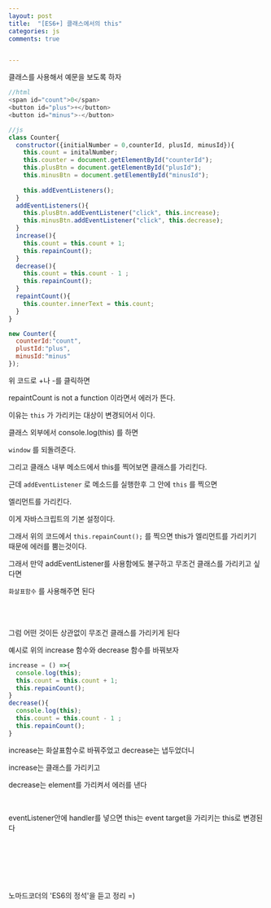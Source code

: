 ```yaml
---
layout: post
title:  "[ES6+] 클래스에서의 this"
categories: js 
comments: true


---
```


클래스를 사용해서 예문을 보도록 하자



~~~javascript
//html
<span id="count">0</span>
<button id="plus">+</button>
<button id="minus">-</button>

//js
class Counter{
  constructor({initialNumber = 0,counterId, plusId, minusId}){
    this.count = initalNumber;
    this.counter = document.getElementById("counterId");
    this.plusBtn = document.getElementById("plusId");
    this.minusBtn = document.getElementById("minusId");
    
    this.addEventListeners();
  }
  addEventListeners(){
    this.plusBtn.addEventListener("click", this.increase);
    this.minusBtn.addEventListener("click", this.decrease);
  }
  increase(){
    this.count = this.count + 1;
    this.repainCount();
  }
  decrease(){
    this.count = this.count - 1 ;
    this.repainCount();
  }
  repaintCount(){
    this.counter.innerText = this.count;
  }
}

new Counter({
  counterId:"count",
  plustId:"plus",
  minusId:"minus"
});
~~~

위 코드로 +나 -를 클릭하면 

repaintCount is not a function 이라면서 에러가 뜬다.

이유는 `this` 가 가리키는 대상이 변경되어서 이다.

클래스 외부에서 console.log(this) 를 하면

`window` 를 되돌려준다.

그리고 클래스 내부 메소드에서 this를 찍어보면 클래스를 가리킨다.

근데 `addEventListener` 로 메소드를 실행한후 그 안에 `this` 를 찍으면

엘리먼트를 가리킨다.

이게 자바스크립트의 기본 설정이다.

그래서  위의 코드에서 `this.repainCount();` 를 찍으면 this가 엘리먼트를 가리키기 때문에 에러를 뿜는것이다.

그래서 만약 addEventListener를 사용함에도 불구하고 무조건 클래스를 가리키고 싶다면

`화살표함수` 를 사용해주면 된다

<br>

<Br>

그럼 어떤 것이든 상관없이 무조건 클래스를 가리키게 된다

예시로 위의 increase 함수와 decrease 함수를 바꿔보자

~~~javascript
increase = () =>{
  console.log(this);
  this.count = this.count + 1;
  this.repainCount();
}
decrease(){
  console.log(this);
  this.count = this.count - 1 ;
  this.repainCount();
}
~~~

increase는 화살표함수로 바꿔주었고 decrease는 냅두었더니

increase는 클래스를 가리키고

decrease는 element를 가리켜서 에러를 낸다

<br>

eventListener안에 handler를 넣으면 this는 event target을 가리키는 this로 변경된다

<Br>

<br>

<Br>

<br>

<Br>

노마드코더의 'ES6의 정석'을 듣고 정리 =)











